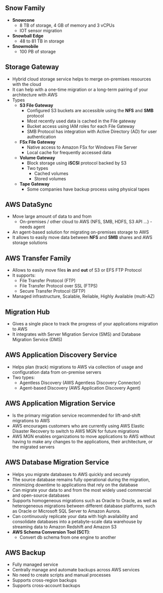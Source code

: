 ## Snow Family

- **Snowcone**
  - 8 TB of storage, 4 GB of memory and 3 vCPUs
  - IOT sensor migration
- **Snowball Edge**
  - 48 to 81 TB in storage
- **Snowmobile**
  - 100 PB of storage

## Storage Gateway

- Hybrid cloud storage service helps to merge on-premises resources with the cloud
- It can help with a one-time migration or a long-term pairing of your architecture with AWS
- Types
  - **S3 File Gateway**
    - Configured S3 buckets are accessible using the **NFS** and **SMB** protocol
    - Most recently used data is cached in the File gateway
    - Bucket access using IAM roles for each File Gateway
    - SMB Protocol has integration with Active Directory (AD) for user authentication
  - **FSx File Gateway**
    - Native access to Amazon FSx for Windows File Server
    - Local cache for frequently accessed data
  - **Volume Gateway**
    - Block storage using **iSCSI** protocol backed by S3
    - Two types
      - Cached volumes
      - Stored volumes
  - **Tape Gateway**
    - Some companies have backup process using physical tapes  

## AWS DataSync

- Move large amount of data to and from
  - On-premises / other cloud to AWS (NFS, SMB, HDFS, S3 API ...) - needs agent
- An agent-based solution for migrating on-premises storage to AWS
- It allows to easily move data between **NFS** and **SMB** shares and AWS storage solutions

## AWS Transfer Family

- Allows to easily move files **in** and **out** of S3 or EFS FTP Protocol
- It supports:
  - File Transfer Protocol (FTP)
  - File Transfer Protocol over SSL (FTPS)
  - Secure Transfer Protocol (SFTP)
- Managed infrastructure, Scalable, Reliable, Highly Available (multi-AZ)

## Migration Hub

- Gives a single place to track the progress of your applications migration to AWS
- It integrates with Server Migration Service (SMS) and Database Migration Service (DMS)

## AWS Application Discovery Service

- Helps plan (track) migrations to AWS via collection of usage and configuration data from on-premise servers
- Two types:
  - Agentless Discovery (AWS Agentless Discovery Connector)
  - Agent-based Discovery (AWS Application Discovery Agent)

## AWS Application Migration Service

- Is the primary migration service recommended for lift-and-shift migrations to AWS
- AWS encourages customers who are currently using AWS Elastic Disaster Recovery to switch to AWS MGN for future migrations
- AWS MGN enables organizations to move applications to AWS without having to make any changes to the applications, their architecture, or the migrated servers

## AWS Database Migration Service

- Helps you migrate databases to AWS quickly and securely
- The source database remains fully operational during the migration, minimizing downtime to applications that rely on the database
- Can migrate your data to and from the most widely used commercial and open-source databases
- Supports homogeneous migrations such as Oracle to Oracle, as well as heterogeneous migrations between different database platforms, such as Oracle or Microsoft SQL Server to  Amazon Aurora.
- Can continuously replicate your data with high availability and consolidate databases into a petabyte-scale data warehouse by streaming data to Amazon Redshift and Amazon S3
- **AWS Schema Conversion Tool (SCT)**:
  - Convert db schema from one engine to another

## AWS Backup

- Fully managed service
- Centrally manage and automate backups across AWS services
- No need to create scripts and manual processes
- Supports cross-region backups
- Supports cross-account backups

